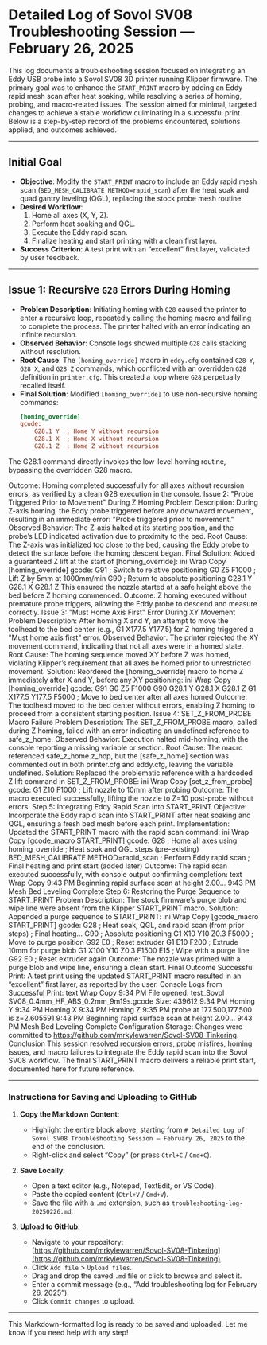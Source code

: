 # Detailed Log of Sovol SV08 Troubleshooting Session — February 26, 2025

This log documents a troubleshooting session focused on integrating an Eddy USB probe into a Sovol SV08 3D printer running Klipper firmware. The primary goal was to enhance the `START_PRINT` macro by adding an Eddy rapid mesh scan after heat soaking, while resolving a series of homing, probing, and macro-related issues. The session aimed for minimal, targeted changes to achieve a stable workflow culminating in a successful print. Below is a step-by-step record of the problems encountered, solutions applied, and outcomes achieved.

---

## Initial Goal
- **Objective**: Modify the `START_PRINT` macro to include an Eddy rapid mesh scan (`BED_MESH_CALIBRATE METHOD=rapid_scan`) after the heat soak and quad gantry leveling (QGL), replacing the stock probe mesh routine.
- **Desired Workflow**: 
  1. Home all axes (X, Y, Z).
  2. Perform heat soaking and QGL.
  3. Execute the Eddy rapid scan.
  4. Finalize heating and start printing with a clean first layer.
- **Success Criterion**: A test print with an “excellent” first layer, validated by user feedback.

---

## Issue 1: Recursive `G28` Errors During Homing
- **Problem Description**: Initiating homing with `G28` caused the printer to enter a recursive loop, repeatedly calling the homing macro and failing to complete the process. The printer halted with an error indicating an infinite recursion.
- **Observed Behavior**: Console logs showed multiple `G28` calls stacking without resolution.
- **Root Cause**: The `[homing_override]` macro in `eddy.cfg` contained `G28 Y`, `G28 X`, and `G28 Z` commands, which conflicted with an overridden `G28` definition in `printer.cfg`. This created a loop where `G28` perpetually recalled itself.
- **Final Solution**: Modified `[homing_override]` to use non-recursive homing commands:
  ```ini
  [homing_override]
  gcode:
      G28.1 Y  ; Home Y without recursion
      G28.1 X  ; Home X without recursion
      G28.1 Z  ; Home Z without recursion
The G28.1 command directly invokes the low-level homing routine, bypassing the overridden G28 macro.

Outcome: Homing completed successfully for all axes without recursion errors, as verified by a clean G28 execution in the console.
Issue 2: "Probe Triggered Prior to Movement" During Z Homing
Problem Description: During Z-axis homing, the Eddy probe triggered before any downward movement, resulting in an immediate error: "Probe triggered prior to movement."
Observed Behavior: The Z-axis halted at its starting position, and the probe’s LED indicated activation due to proximity to the bed.
Root Cause: The Z-axis was initialized too close to the bed, causing the Eddy probe to detect the surface before the homing descent began.
Final Solution: Added a guaranteed Z lift at the start of [homing_override]:
ini
Wrap
Copy
[homing_override]
gcode:
    G91          ; Switch to relative positioning
    G0 Z5 F1000  ; Lift Z by 5mm at 1000mm/min
    G90          ; Return to absolute positioning
    G28.1 Y
    G28.1 X
    G28.1 Z
This ensured the nozzle started at a safe height above the bed before Z homing commenced.
Outcome: Z homing executed without premature probe triggers, allowing the Eddy probe to descend and measure correctly.
Issue 3: "Must Home Axis First" Error During XY Movement
Problem Description: After homing X and Y, an attempt to move the toolhead to the bed center (e.g., G1 X177.5 Y177.5) for Z homing triggered a "Must home axis first" error.
Observed Behavior: The printer rejected the XY movement command, indicating that not all axes were in a homed state.
Root Cause: The homing sequence moved XY before Z was homed, violating Klipper’s requirement that all axes be homed prior to unrestricted movement.
Solution: Reordered the [homing_override] macro to home Z immediately after X and Y, before any XY positioning:
ini
Wrap
Copy
[homing_override]
gcode:
    G91
    G0 Z5 F1000
    G90
    G28.1 Y
    G28.1 X
    G28.1 Z
    G1 X177.5 Y177.5 F5000  ; Move to bed center after all axes homed
Outcome: The toolhead moved to the bed center without errors, enabling Z homing to proceed from a consistent starting position.
Issue 4: SET_Z_FROM_PROBE Macro Failure
Problem Description: The SET_Z_FROM_PROBE macro, called during Z homing, failed with an error indicating an undefined reference to safe_z_home.
Observed Behavior: Execution halted mid-homing, with the console reporting a missing variable or section.
Root Cause: The macro referenced safe_z_home.z_hop, but the [safe_z_home] section was commented out in both printer.cfg and eddy.cfg, leaving the variable undefined.
Solution: Replaced the problematic reference with a hardcoded Z lift command in SET_Z_FROM_PROBE:
ini
Wrap
Copy
[set_z_from_probe]
gcode:
    G1 Z10 F1000  ; Lift nozzle to 10mm after probing
Outcome: The macro executed successfully, lifting the nozzle to Z=10 post-probe without errors.
Step 5: Integrating Eddy Rapid Scan into START_PRINT
Objective: Incorporate the Eddy rapid scan into START_PRINT after heat soaking and QGL, ensuring a fresh bed mesh before each print.
Implementation: Updated the START_PRINT macro with the rapid scan command:
ini
Wrap
Copy
[gcode_macro START_PRINT]
gcode:
    G28                     ; Home all axes using homing_override
    ; Heat soak and QGL steps (pre-existing)
    BED_MESH_CALIBRATE METHOD=rapid_scan  ; Perform Eddy rapid scan
    ; Final heating and print start (added later)
Outcome: The rapid scan executed successfully, with console output confirming completion:
text
Wrap
Copy
9:43 PM
Beginning rapid surface scan at height 2.00...
9:43 PM
Mesh Bed Leveling Complete
Step 6: Restoring the Purge Sequence to START_PRINT
Problem Description: The stock firmware’s purge blob and wipe line were absent from the Klipper START_PRINT macro.
Solution: Appended a purge sequence to START_PRINT:
ini
Wrap
Copy
[gcode_macro START_PRINT]
gcode:
    G28
    ; Heat soak, QGL, and rapid scan (from prior steps)
    ; Final heating...
    G90                    ; Absolute positioning
    G1 X10 Y10 Z0.3 F5000  ; Move to purge position
    G92 E0                 ; Reset extruder
    G1 E10 F200            ; Extrude 10mm for purge blob
    G1 X100 Y10 Z0.3 F1500 E15  ; Wipe with a purge line
    G92 E0                 ; Reset extruder again
Outcome: The nozzle was primed with a purge blob and wipe line, ensuring a clean start.
Final Outcome
Successful Print: A test print using the updated START_PRINT macro resulted in an “excellent” first layer, as reported by the user.
Console Logs from Successful Print:
text
Wrap
Copy
9:34 PM
File opened: test_Sovol SV08_0.4mm_HF_ABS_0.2mm_9m19s.gcode Size: 439612
9:34 PM
Homing Y
9:34 PM
Homing X
9:34 PM
Homing Z
9:35 PM
probe at 177.500,177.500 is z=2.605591
9:43 PM
Beginning rapid surface scan at height 2.00...
9:43 PM
Mesh Bed Leveling Complete
Configuration Storage: Changes were committed to https://github.com/mrkylewarren/Sovol-SV08-Tinkering.
Conclusion
This session resolved recursion errors, probe misfires, homing issues, and macro failures to integrate the Eddy rapid scan into the Sovol SV08 workflow. The final START_PRINT macro delivers a reliable print start, documented here for future reference.

---

### Instructions for Saving and Uploading to GitHub

1. **Copy the Markdown Content**:
   - Highlight the entire block above, starting from `# Detailed Log of Sovol SV08 Troubleshooting Session — February 26, 2025` to the end of the conclusion.
   - Right-click and select “Copy” (or press `Ctrl+C` / `Cmd+C`).

2. **Save Locally**:
   - Open a text editor (e.g., Notepad, TextEdit, or VS Code).
   - Paste the copied content (`Ctrl+V` / `Cmd+V`).
   - Save the file with a `.md` extension, such as `troubleshooting-log-20250226.md`.

3. **Upload to GitHub**:
   - Navigate to your repository: [https://github.com/mrkylewarren/Sovol-SV08-Tinkering](https://github.com/mrkylewarren/Sovol-SV08-Tinkering).
   - Click `Add file` > `Upload files`.
   - Drag and drop the saved `.md` file or click to browse and select it.
   - Enter a commit message (e.g., “Add troubleshooting log for February 26, 2025”).
   - Click `Commit changes` to upload.

---

This Markdown-formatted log is ready to be saved and uploaded. Let me know if you need help with any step!

